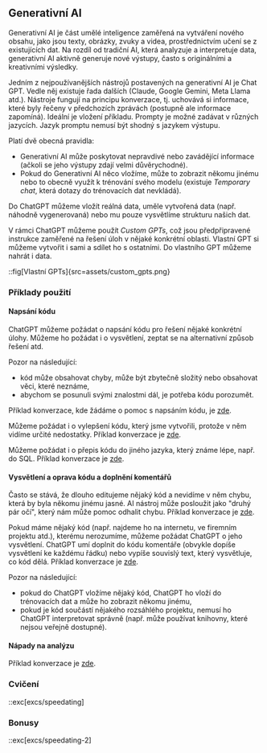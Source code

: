 ## Generativní AI

Generativní AI je část umělé inteligence zaměřená na vytváření nového obsahu, jako jsou texty, obrázky, zvuky a videa, prostřednictvím učení se z existujících dat. Na rozdíl od tradiční AI, která analyzuje a interpretuje data, generativní AI aktivně generuje nové výstupy, často s originálními a kreativními výsledky.

Jedním z nejpoužívanějších nástrojů postavených na generativní AI je Chat GPT. Vedle něj existuje řada dalších (Claude, Google Gemini, Meta Llama atd.). Nástroje fungují na principu konverzace, tj. uchovává si informace, které byly řečeny v předchozích zprávách (postupně ale informace zapomíná). Ideální je vložení příkladu. Prompty je možné zadávat v různých jazycích. Jazyk promptu nemusí být shodný s jazykem výstupu.

Platí dvě obecná pravidla:

* Generativní AI může poskytovat nepravdivé nebo zavádějící informace (ačkoli se jeho výstupy zdají velmi důvěrychodné).
* Pokud do Generativní AI něco vložíme, může to zobrazit někomu jinému nebo to obecně využít k trénování svého modelu (existuje *Temporary chat*, která dotazy do trénovacích dat nevkládá).

Do ChatGPT můžeme vložít reálná data, uměle vytvořená data (např. náhodně vygenerovaná) nebo mu pouze vysvětlíme strukturu našich dat.

V rámci ChatGPT můžeme použít *Custom GPTs*, což jsou předpřipravené instrukce zaměřené na řešení úloh v nějaké konkrétní oblasti. Vlastní GPT si můžeme vytvořit i sami a sdílet ho s ostatními. Do vlastního GPT můžeme nahrát i data.

::fig[Vlastní GPTs]{src=assets/custom_gpts.png}

### Příklady použití

#### Napsání kódu

ChatGPT můžeme požádat o napsání kódu pro řešení nějaké konkrétní úlohy. Můžeme ho požádat i o vysvětlení, zeptat se na alternativní způsob řešení atd.

Pozor na následující:

* kód může obsahovat chyby, může být zbytečně složitý nebo obsahovat věci, které neznáme,
* abychom se posunuli svými znalostmi dál, je potřeba kódu porozumět.

Příklad konverzace, kde žádáme o pomoc s napsáním kódu, je [zde](https://chatgpt.com/share/674cd60b-e210-800d-b259-209fd924831c).

Můžeme požádat i o vylepšení kódu, který jsme vytvořili, protože v něm vidíme určité nedostatky. Příklad konverzace je [zde](https://chatgpt.com/share/674cda14-c3b0-800d-931f-39b3c415b603).

Můžeme požádat i o přepis kódu do jiného jazyka, který známe lépe, např. do SQL. Příklad konverzace je [zde](https://chatgpt.com/share/674dc519-90c4-800d-97e5-88e0dd3bd7c6).

#### Vysvětlení a oprava kódu a doplnění komentářů

Často se stává, že dlouho editujeme nějaký kód a nevidíme v něm chybu, která by byla někomu jinému jasné. AI nástroj může posloužit jako "druhý pár očí", který nám může pomoc odhalit chybu. Příklad konverzace je [zde](https://chatgpt.com/share/674ddf18-ea18-800d-918a-43b3835c8ced).

Pokud máme nějaký kód (např. najdeme ho na internetu, ve firemním projektu atd.), kterému nerozumíme, můžeme požádat ChatGPT o jeho vysvětlení. ChatGPT umí doplnit do kódu komentáře (obvykle dopíše vysvětlení ke každému řádku) nebo vypíše souvislý text, který vysvětluje, co kód dělá. Příklad konverzace je [zde](https://chatgpt.com/share/674de060-d878-800d-bffa-ddba6f06eac9).

Pozor na následující:

* pokud do ChatGPT vložíme nějaký kód, ChatGPT ho vloží do trénovacích dat a může ho zobrazit někomu jinému,
* pokud je kód součástí nějakého rozsáhlého projektu, nemusí ho ChatGPT interpretovat správně (např. může používat knihovny, které nejsou veřejně dostupné).

#### Nápady na analýzu

Příklad konverzace je [zde](https://chatgpt.com/share/674cd895-7824-800d-810e-21dc51300ba5).

### Cvičení

::exc[excs/speedating]

### Bonusy

::exc[excs/speedating-2]
